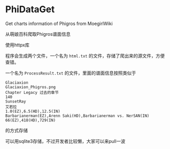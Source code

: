 # PhiDataGet
Get charts information of Phigros from MoegirlWiki

从萌娘百科爬取Phigros谱面信息

使用httpx库

程序会生成两个文件，一个名为 ```html.txt``` 的文件，存储了爬出来的源文件，方便查错。

一个名为 ```ProcessResult.txt``` 的文件，里面的谱面信息按照类似于

	Glaciaxion
	Glaciaxion_Phigros.png
	Chapter Legacy 过去的章节
	140
	SunsetRay
	艾若拉
	1.0(EZ),6.5(HD),12.5(IN)
	Barbarianerman(EZ),Arenn Saki(HD),Barbarianerman vs. NerSAN(IN)
	66(EZ),418(HD),729(IN)

的方式存储

可以用sqlite3存储，不过开发者比较懒，大家可以来pull一波

